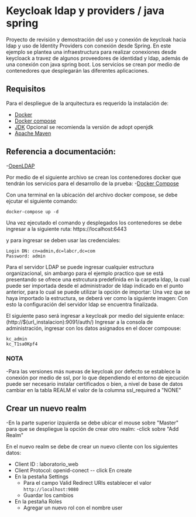# Keycloak ldap y providers / java spring
Proyecto de revisión y demostración del uso y conexión de keycloak hacia ldap y uso de Identity Providers con conexión desde Spring.
En este ejemplo se plantea una infraestructura para realizar conexiones desde keycloack a travez de algunos proveedores de identidad y ldap, además de una conexión con java spring boot.
Los servicios se crean por medio de contenedores que desplegarán las diferentes aplicaciones.

## Requisitos
Para el despliegue de la arquitectura es requerido la instalación de:
- [Docker](https://www.docker.com/products/docker-desktop)
- [Docker compose](https://docs.docker.com/compose/install/)
- [JDK](https://adoptopenjdk.net/) Opcional se recomienda la versión de adopt openjdk
- [Apache Maven](https://maven.apache.org/guides/index.html)

## Referencia a documentación:
-[OpenLDAP](https://www.openldap.org/doc/)

Por medio de el siguiente archivo se crean los contenedores docker que tendrán los servicios para el desarrollo de la prueba:
-[Docker Compose](https://github.com/josrv089/ejemplo_keycloak_ldap-providers/blob/main/containers/docker-compose.yml)

Con una terminal en la ubicación del archivo docker compose, se debe ejcutar el siguiente comando:
```
docker-compose up -d
```
Una vez ejecutado el comando y desplegados los contenedores se debe ingresar a la siguiente ruta:
https://localhost:6443

y para ingresar se deben usar las credenciales:
```
Login DN: cn=admin,dc=labcr,dc=com
Password: admin
```
Para el servidor LDAP se puede ingresar cualquier estructura organizacional, sin ambargo para el ejemplo practico que se está presentando se ofrece una estrcutura predefinida en la carpeta ldap, la cual puede ser importada desde el administrador de ldap indicado en el punto anterior, para lo cual se puede utilizar la opción de importar:
[](https://github.com/josrv089/ejemplo_keycloak_ldap-providers/blob/main/imgs/importldap.png)
Una vez que se haya importado la estructura, se deberá ver como la siguiente imagen:
[](https://github.com/josrv089/ejemplo_keycloak_ldap-providers/blob/main/imgs/importados.png)
Con esto la configuración del servidor ldap se encuentra finalizada.

El siguiente paso será ingresar a keycloak por medio del siguiente enlace:
(http://$(url_instalacion):9091/auth/)
Ingresar a la consola de administración, ingresar con los datos asignados en el docer compouse:
```
kc_admin
kc_T1sa0Kpf4
```
### NOTA
-Para las versiones más nuevas de keycloak por defecto se establece la conexión por medio de ssl, por lo que dependiendo el entorno de ejecución puede ser necesario instalar certificados o bien, a nivel de base de datos cambiar en la tabla REALM el valor de la columna ssl_required a "NONE"

## Crear un nuevo realm
-En la parte superior izquierda se debe ubicar el mouse sobre "Master" para que se despliegue la opción de crear otro realm:
-click sobre "Add Realm"
[](https://github.com/josrv089/ejemplo_keycloak_ldap-providers/blob/main/imgs/crear_realm.png)

En el nuevo realm se debe de crear un nuevo cliente con los siguientes datos:
- Client ID : laboratorio_web
- Client Protocol: openid-conect
-- click En create
- En la pestaña Settings
  - Para el campo Valid Redirect URIs establecer el valor ```http://localhost:9080```
  - Guardar los cambios
- En la pestaña Roles
  - Agregar un nuevo rol con el nombre user

##
